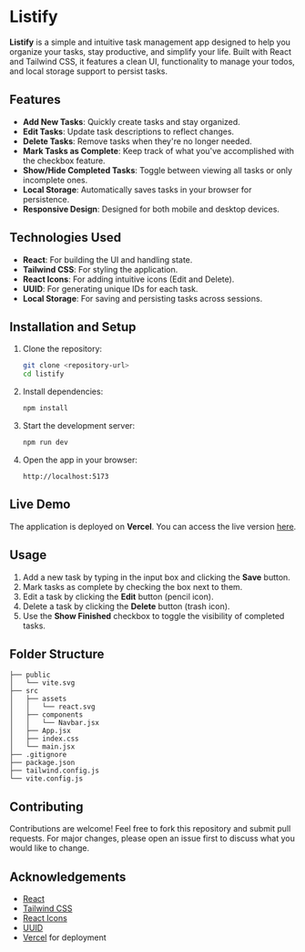 # Listify

**Listify** is a simple and intuitive task management app designed to help you organize your tasks, stay productive, and simplify your life. Built with React and Tailwind CSS, it features a clean UI, functionality to manage your todos, and local storage support to persist tasks.

## Features

- **Add New Tasks**: Quickly create tasks and stay organized.
- **Edit Tasks**: Update task descriptions to reflect changes.
- **Delete Tasks**: Remove tasks when they're no longer needed.
- **Mark Tasks as Complete**: Keep track of what you've accomplished with the checkbox feature.
- **Show/Hide Completed Tasks**: Toggle between viewing all tasks or only incomplete ones.
- **Local Storage**: Automatically saves tasks in your browser for persistence.
- **Responsive Design**: Designed for both mobile and desktop devices.

## Technologies Used

- **React**: For building the UI and handling state.
- **Tailwind CSS**: For styling the application.
- **React Icons**: For adding intuitive icons (Edit and Delete).
- **UUID**: For generating unique IDs for each task.
- **Local Storage**: For saving and persisting tasks across sessions.

## Installation and Setup

1. Clone the repository:
   ```bash
   git clone <repository-url>
   cd listify
   ```

2. Install dependencies:
   ```bash
   npm install
   ```

3. Start the development server:
   ```bash
   npm run dev
   ```

4. Open the app in your browser:
   ```
   http://localhost:5173
   ```

## Live Demo

The application is deployed on **Vercel**. You can access the live version [here](https://todo-list-app-react-6rel.vercel.app/).

## Usage

1. Add a new task by typing in the input box and clicking the **Save** button.
2. Mark tasks as complete by checking the box next to them.
3. Edit a task by clicking the **Edit** button (pencil icon).
4. Delete a task by clicking the **Delete** button (trash icon).
5. Use the **Show Finished** checkbox to toggle the visibility of completed tasks.

## Folder Structure

```
├── public
│   └── vite.svg
├── src
│   ├── assets
│   │   └── react.svg
│   ├── components
│   │   └── Navbar.jsx
│   ├── App.jsx
│   ├── index.css
│   └── main.jsx
├── .gitignore
├── package.json
├── tailwind.config.js
└── vite.config.js
```

## Contributing

Contributions are welcome! Feel free to fork this repository and submit pull requests. For major changes, please open an issue first to discuss what you would like to change.

## Acknowledgements

- [React](https://reactjs.org/)
- [Tailwind CSS](https://tailwindcss.com/)
- [React Icons](https://react-icons.github.io/react-icons/)
- [UUID](https://www.npmjs.com/package/uuid)
- [Vercel](https://vercel.com/) for deployment
